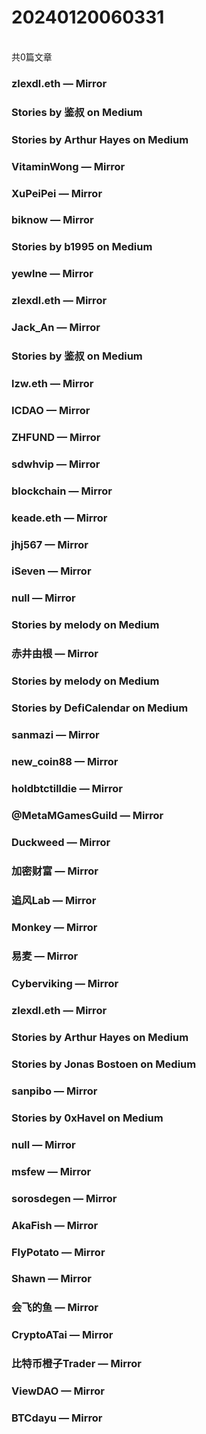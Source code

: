 <h1>20240120060331</h1><br/>共0篇文章






###  zlexdl.eth — Mirror







###  Stories by 鉴叔 on Medium









###  Stories by Arthur Hayes on Medium









###  VitaminWong — Mirror















###  XuPeiPei — Mirror











###  biknow — Mirror







###  Stories by b1995 on Medium



















###  yewlne — Mirror













###  zlexdl.eth — Mirror







###  Jack_An — Mirror









###  Stories by 鉴叔 on Medium

















###  lzw.eth — Mirror











###  ICDAO — Mirror













###  ZHFUND — Mirror

















###  sdwhvip — Mirror















###  blockchain — Mirror











###  keade.eth — Mirror











###  jhj567 — Mirror













###  iSeven — Mirror











###  null — Mirror











###  Stories by melody on Medium











###  赤井由根 — Mirror

















###  Stories by melody on Medium







###  Stories by DefiCalendar on Medium







###  sanmazi — Mirror









###  new_coin88 — Mirror

















###  holdbtctilldie — Mirror











###  @MetaMGamesGuild — Mirror













###  Duckweed — Mirror











###  加密财富 — Mirror



















###  追风Lab — Mirror













###  Monkey — Mirror











###  易麦 — Mirror















###  Cyberviking — Mirror













###  zlexdl.eth — Mirror







###  Stories by Arthur Hayes on Medium









###  Stories by Jonas Bostoen on Medium









###  sanpibo — Mirror







###  Stories by 0xHavel on Medium













###  null — Mirror







###  msfew — Mirror



















###  sorosdegen — Mirror









###  AkaFish — Mirror









###  FlyPotato — Mirror









###  Shawn — Mirror











###  会飞的鱼 — Mirror













###  CryptoATai — Mirror











###  比特币橙子Trader — Mirror











###  ViewDAO — Mirror







###  BTCdayu — Mirror





